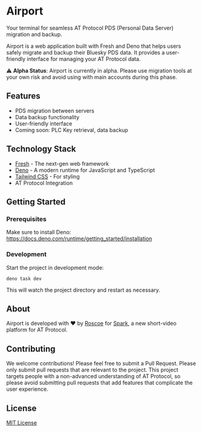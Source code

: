 # Airport

Your terminal for seamless AT Protocol PDS (Personal Data Server) migration and backup.

Airport is a web application built with Fresh and Deno that helps users safely migrate and backup their Bluesky PDS data. It provides a user-friendly interface for managing your AT Protocol data.

⚠️ **Alpha Status**: Airport is currently in alpha. Please use migration tools at your own risk and avoid using with main accounts during this phase.

## Features

- PDS migration between servers
- Data backup functionality
- User-friendly interface
- Coming soon: PLC Key retrieval, data backup

## Technology Stack

- [Fresh](https://fresh.deno.dev/) - The next-gen web framework
- [Deno](https://deno.com/) - A modern runtime for JavaScript and TypeScript
- [Tailwind CSS](https://tailwindcss.com/) - For styling
- AT Protocol Integration

## Getting Started

### Prerequisites

Make sure to install Deno:
https://docs.deno.com/runtime/getting_started/installation

### Development

Start the project in development mode:

```shell
deno task dev
```

This will watch the project directory and restart as necessary.

## About

Airport is developed with ❤️ by [Roscoe](https://bsky.app/profile/knotbin.com) for [Spark](https://sprk.so), a new short-video platform for AT Protocol.

## Contributing

We welcome contributions! Please feel free to submit a Pull Request. Please only submit pull requests that are relevant to the project. This project targets people with a non-advanced understanding of AT Protocol, so please avoid submitting pull requests that add features that complicate the user experience.

## License

[MIT License](LICENSE)
